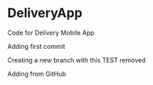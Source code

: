 # DeliveryApp
Code for Delivery Mobile App

Adding first commit

Creating a new branch with this TEST removed

Adding from GitHub
